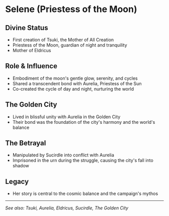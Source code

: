 # Selene (Priestess of the Moon)

## Divine Status
- First creation of Tsuki, the Mother of All Creation
- Priestess of the Moon, guardian of night and tranquility
- Mother of Eldricus

## Role & Influence
- Embodiment of the moon's gentle glow, serenity, and cycles
- Shared a transcendent bond with Aurelia, Priestess of the Sun
- Co-created the cycle of day and night, nurturing the world

## The Golden City
- Lived in blissful unity with Aurelia in the Golden City
- Their bond was the foundation of the city's harmony and the world's balance

## The Betrayal
- Manipulated by Sucirdle into conflict with Aurelia
- Imprisoned in the urn during the struggle, causing the city's fall into shadow

## Legacy
- Her story is central to the cosmic balance and the campaign's mythos

---
*See also: Tsuki, Aurelia, Eldricus, Sucirdle, The Golden City*
